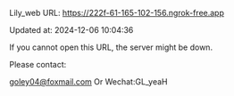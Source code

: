 Lily_web URL: https://222f-61-165-102-156.ngrok-free.app

Updated at: 2024-12-06 10:04:36

If you cannot open this URL, the server might be down.

Please contact: 

goley04@foxmail.com Or Wechat:GL_yeaH